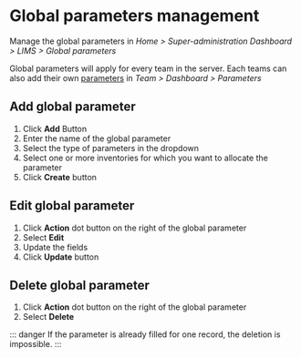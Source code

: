 # Global parameters management

Manage the global parameters in *Home > Super-administration Dashboard > LIMS > Global parameters*

Global parameters will apply for every team in the server. Each teams can also add their own [parameters](/laboratory-information-management-system/dashboard-parameters.html#create-parameter) in *Team > Dashboard > Parameters*

## Add global parameter

1. Click **Add** Button
2. Enter the name of the global parameter
3. Select the type of parameters in the dropdown
4. Select one or more inventories for which you want to allocate the parameter
5. Click **Create** button

## Edit global parameter

1. Click **Action** dot button on the right of the global parameter
2. Select **Edit**
3. Update the fields
4. Click **Update** button

## Delete global parameter

1. Click **Action** dot button on the right of the global parameter
2. Select **Delete**

::: danger 
If the parameter is already filled for one record, the deletion is impossible.
:::
